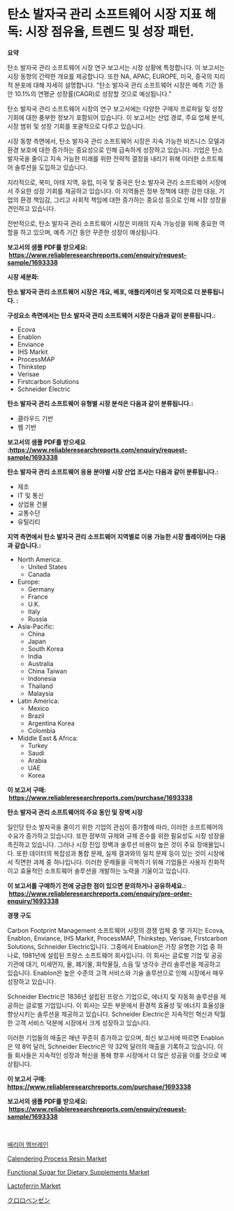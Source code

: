 <p><h1>탄소 발자국 관리 소프트웨어 시장 지표 해독: 시장 점유율, 트렌드 및 성장 패턴.</h1></p><p><strong>요약</strong></p>
<p><p>탄소 발자국 관리 소프트웨어 시장 연구 보고서는 시장 상황에 특정합니다. 이 보고서는 시장 동향의 간략한 개요를 제공합니다. 또한 NA, APAC, EUROPE, 미국, 중국의 지리적 분포에 대해 자세히 설명합니다. "탄소 발자국 관리 소프트웨어 시장은 예측 기간 동안 10.1%의 연평균 성장률(CAGR)로 성장할 것으로 예상됩니다."</p><p>탄소 발자국 관리 소프트웨어 시장의 연구 보고서에는 다양한 구매자 프로파일 및 성장 기회에 대한 풍부한 정보가 포함되어 있습니다. 이 보고서는 산업 경로, 주요 업체 분석, 시장 범위 및 성장 기회를 포괄적으로 다루고 있습니다.</p><p>시장 동향 측면에서, 탄소 발자국 관리 소프트웨어 시장은 지속 가능한 비즈니스 모델과 환경 보호에 대한 증가하는 중요성으로 인해 급속하게 성장하고 있습니다. 기업은 탄소 발자국을 줄이고 지속 가능한 미래를 위한 전략적 결정을 내리기 위해 이러한 소프트웨어 솔루션을 도입하고 있습니다.</p><p>지리적으로, 북미, 아태 지역, 유럽, 미국 및 중국은 탄소 발자국 관리 소프트웨어 시장에서 주요한 성장 기회를 제공하고 있습니다. 이 지역들은 정부 정책에 대한 강한 대응, 기업의 환경 책임감, 그리고 사회적 책임에 대한 증가하는 중요성 등으로 인해 시장 성장을 견인하고 있습니다.</p><p>전반적으로, 탄소 발자국 관리 소프트웨어 시장은 미래의 지속 가능성을 위해 중요한 역할을 하고 있으며, 예측 기간 동안 꾸준한 성장이 예상됩니다.</p></p>
<p><strong>보고서의 샘플 PDF를 받으세요: &nbsp;<a href="https://www.reliableresearchreports.com/enquiry/request-sample/1693338">https://www.reliableresearchreports.com/enquiry/request-sample/1693338</a></strong></p>
<p><strong>시장 세분화:</strong></p>
<p><strong> 탄소 발자국 관리 소프트웨어 시장은 개요, 배포, 애플리케이션 및 지역으로 더 분류됩니다. :</strong></p>
<p><strong>구성요소 측면에서는 탄소 발자국 관리 소프트웨어 시장은 다음과 같이 분류됩니다.:</strong></p>
<p><ul><li>Ecova</li><li>Enablon</li><li>Enviance</li><li>IHS Markit</li><li>ProcessMAP</li><li>Thinkstep</li><li>Verisae</li><li>Firstcarbon Solutions</li><li>Schneider Electric</li></ul></p>
<p><strong> 탄소 발자국 관리 소프트웨어 유형별 시장 분석은 다음과 같이 분류됩니다.:</strong></p>
<p><ul><li>클라우드 기반</li><li>웹 기반</li></ul></p>
<p><strong>보고서의 샘플 PDF를 받으세요 :<a href="https://www.reliableresearchreports.com/enquiry/request-sample/1693338">https://www.reliableresearchreports.com/enquiry/request-sample/1693338</a></strong></p>
<p><strong> 탄소 발자국 관리 소프트웨어 응용 분야별 시장 산업 조사는 다음과 같이 분류됩니다.:</strong></p>
<p><ul><li>제조</li><li>IT 및 통신</li><li>상업용 건물</li><li>교통수단</li><li>유틸리티</li></ul></p>
<p><strong>지역 측면에서 탄소 발자국 관리 소프트웨어 지역별로 이용 가능한 시장 플레이어는 다음과 같습니다.:</strong></p>
<p><ul>
    <li>
        North America:
        <ul>
            <li>United States</li>
            <li>Canada</li>
        </ul>
    </li>
    <li>
        Europe:
        <ul>
            <li>Germany</li>
            <li>France</li>
            <li>U.K.</li>
            <li>Italy</li>
            <li>Russia</li>
        </ul>
    </li>
    <li>
        Asia-Pacific:
        <ul>
            <li>China</li>
            <li>Japan</li>
            <li>South Korea</li>
            <li>India</li>
            <li>Australia</li>
            <li>China Taiwan</li>
            <li>Indonesia</li>
            <li>Thailand</li>
            <li>Malaysia</li>
        </ul>
    </li>
    <li>
        Latin America:
        <ul>
            <li>Mexico</li>
            <li>Brazil</li>
            <li>Argentina Korea</li>
            <li>Colombia</li>
        </ul>
    </li>
    <li>
        Middle East & Africa:
        <ul>
            <li>Turkey</li>
            <li>Saudi</li>
            <li>Arabia</li>
            <li>UAE</li>
            <li>Korea</li>
        </ul>
    </li>
    </ul></p>
<p><strong>이 보고서 구매: &nbsp;<a href="https://www.reliableresearchreports.com/purchase/1693338">https://www.reliableresearchreports.com/purchase/1693338</a></strong></p>
<p><strong>탄소 발자국 관리 소프트웨어의 주요 동인 및 장벽 시장</strong></p>
<p><p>일인당 탄소 발자국을 줄이기 위한 기업의 관심이 증가함에 따라, 이러한 소프트웨어의 수요가 증가하고 있습니다. 또한 정부의 규제와 규제 준수를 위한 필요성도 시장 성장을 촉진하고 있습니다. 그러나 시장 진입 장벽과 솔루션 비용이 높은 것이 주요 장애물입니다. 또한 데이터의 복잡성과 통합 문제, 실제 결과와의 일치 문제 등이 있는 것이 시장에서 직면한 과제 중 하나입니다. 이러한 문제들을 극복하기 위해 기업들은 사용자 친화적이고 효율적인 소프트웨어 솔루션을 개발하는 노력을 기울이고 있습니다.</p></p>
<p><strong>이 보고서를 구매하기 전에 궁금한 점이 있으면 문의하거나 공유하세요.: &nbsp;<a href="https://www.reliableresearchreports.com/enquiry/pre-order-enquiry/1693338">https://www.reliableresearchreports.com/enquiry/pre-order-enquiry/1693338</a></strong></p>
<p><strong>경쟁 구도</strong></p>
<p><p>Carbon Footprint Management 소프트웨어 시장의 경쟁 업체 중 몇 가지는 Ecova, Enablon, Enviance, IHS Markit, ProcessMAP, Thinkstep, Verisae, Firstcarbon Solutions, Schneider Electric입니다. 그중에서 Enablon은 가장 유명한 기업 중 하나로, 1981년에 설립된 프랑스 소프트웨어 회사입니다. 이 회사는 글로벌 기업 및 공공기관에 대기, 미세먼지, 물, 폐기물, 화학물질, 소음 및 냉각수 관리 솔루션을 제공하고 있습니다. Enablon은 높은 수준의 고객 서비스와 기술 솔루션으로 인해 시장에서 매우 성장하고 있습니다. </p><p>Schneider Electric은 1836년 설립된 프랑스 기업으로, 에너지 및 자동화 솔루션을 제공하는 글로벌 기업입니다. 이 회사는 모든 부문에서 환경적 효율성 및 에너지 효율성을 향상시키는 솔루션을 제공하고 있습니다. Schneider Electric은 지속적인 혁신과 탁월한 고객 서비스 덕분에 시장에서 크게 성장하고 있습니다. </p><p>이러한 기업들의 매출은 매년 꾸준히 증가하고 있으며, 최신 보고서에 따르면 Enablon은 약 8억 달러, Schneider Electric은 약 32억 달러의 매출을 기록하고 있습니다. 이들 회사들은 지속적인 성장과 혁신을 통해 향후 시장에서 더 많은 성공을 이룰 것으로 예상됩니다.</p></p>
<p><strong>이 보고서 구매: &nbsp; <a href="https://www.reliableresearchreports.com/purchase/1693338">https://www.reliableresearchreports.com/purchase/1693338</a></strong></p>
<p><strong>보고서의 샘플 PDF를 받으세요: &nbsp;<a href="https://www.reliableresearchreports.com/enquiry/request-sample/1693338">https://www.reliableresearchreports.com/enquiry/request-sample/1693338</a></strong><strong></strong></p>
<p>&nbsp;</p>
<p><p><a href="https://github.com/vseigx30c9a1j/Market-Research-Report-List-1/blob/main/9433595191063.md">배리어 멤브레인</a></p><p><a href="https://view.publitas.com/reportprime-1/calendering-process-resin-market-analysis-and-market-size-global-industry-overview-market-segmentation-and-forecast-2023-to-2030/">Calendering Process Resin Market</a></p><p><a href="https://issuu.com/reportprime-2/docs/functional-sugar-for-dietary-supplements-market-si">Functional Sugar for Dietary Supplements Market</a></p><p><a href="https://issuu.com/reportprime-2/docs/lactoferrin-market-size-2030.pptx">Lactoferrin Market</a></p><p><a href="https://github.com/oafhukehf4709715/Market-Research-Report-List-1/blob/main/5788230191217.md">クロロベンゼン</a></p></p>